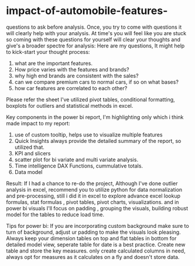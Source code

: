 # impact-of-automobile-features-
questions to ask before analysis. Once, you try to come with questions it will clearly help with your analysis. At time's you will feel like you are stuck so coming with these questions for yourself will clear your thoughts and give's a broader spectre for analysis:
Here are my questions, It might help to kick-start your thought process:
1) what are the important features.
2) How price varies with the features and brands?
3) why high end brands are consistent with the sales?
4) can we compare premium cars to normal cars, if so on what bases?
5) how car features are correlated to each other?

Please refer the sheet I've utilized pivot tables, conditional formatting, boxplots for outliers and statistical methods in excel.

Key components in the power bi report, I'm highlighting only which i think made impact to my report:
1) use of custom tooltip, helps use to visualize multiple features
2) Quick Insights always provide the detailed summary of the report, so utilized that.
3) KPI and slicers
4) scatter plot for bi variate and multi variate analysis.
5) Time intelligence DAX Functions, cummulative totals.
6) Data model

Result: If I had a chance to re-do the project, Although I've done outlier analysis in excel, recommend you to utilize python for data normalization and pre-processing,
still i did it in excel to explore advance excel lookup formulas, stat formulas , pivot tables, pivot charts, visualizations.
and in power bi visuals I'll focus on padding , grouping the visuals, building robust model for the tables to reduce load time.

Tips for power bi:
If you are incorporating custom background make sure to turn of background, adjust ur padding to make the visuals look pleasing.
Always keep your dimension tables on top and flat tables in bottom for detailed model view, seperate table for date is a best practice.
Create new table and store the key measures.
only create calculated columns in need, always opt for measures as it calculates on a fly and doesn't store data. 
